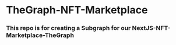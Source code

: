 # TheGraph-NFT-Marketplace

<h3>This repo is for creating a Subgraph for our NextJS-NFT-Marketplace-TheGraph</h3>
